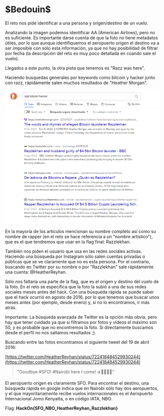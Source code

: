 # \$Bedouin\$

El reto nos pide identificar a una persona y origen/destino de un vuelo.

Analizando la imagen podemos identificar AA (American Airlines), pero no es suficiente. Es importante darse cuenta de que la foto no tiene metadatos útiles, por lo que aunque identifiquemos el aeropuerto origen el destino va a ser imposible con sólo esta información, ya que no hay posibilidad de filtrar por fecha (la descripción del reto es muy poco detallada en cúando sale el vuelo).

Llegados a este punto, la otra pista que tenemos es "Razz was here". 

Haciendo busquedas generales por keywords como bitcoin y hacker junto con razz, rápidamente salen muchos resultados de "Heather Morgan".

![Duck duck go query](./ddg_search.png)

En la mayoría de los artículos mencionan su nombre completo así como su nombre de rapper (en el reto se hace referencia a un "nombre artístico"), que es el que tendremos que usar en la flag final: Razzlekhan.

También nos piden el usuario que usa en las redes sociales activas. Haciendo una búsqueda por Instagram sólo salen cuentas privadas o públicas que se ve claramente que no es esta persona. Por el contrario, buscando en Twitter por su nombre o por "Razzlekhan" sale rápidamente una cuenta: @HeatherReyhan.

Sólo nos faltaría una parte de la flag, que es el origen y destino del vuelo de la foto. En el reto se especifica que la foto la subió a una de sus redes sociales meses antes del hack. Con una búsqueda rápida se puede saber que el hack ocurrió en agosto de 2016, por lo que tenemos que buscar unos meses antes (por ejemplo, desde enero) y, si no lo encontramos, ir más atrás.

Importante: La búsqueda avanzada de Twitter es la opción más obvia, pero hay que tener cuidado ya que si filtramos por fotos y vídeos el máximo son 50, y es probable que no encontremos la foto. Si directamente buscamos desde el perfil no nos saltamos resultados ;).

Buscando entre las fotos encontramos el siguiente tweet del 19 de abril 2016:

[https://twitter.com/HeatherReyhan/status/722418484529930244](https://twitter.com/HeatherReyhan/status/722418484529930244)

> "Goodbye #SFO! #Nairobi here I come! ✈️🐐😎💃🏻"

El aeropuerto origen es claramente SFO. Para encontrar el destino, una búsqueda rápida en google indica que en Nairobi sólo hay dos aeropuertos, y el que mayoritariamente recibe vuelos internacionales es el Aeropuerto Internacional Jomo Kenyatta, o en código IATA, NBO.

Flag: **HackOn{SFO_NBO_HeatherReyhan_Razzlekhan}**
